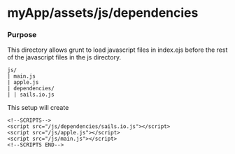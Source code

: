 # myApp/assets/js/dependencies
### Purpose
This directory allows grunt to load javascript files in index.ejs before the rest of the javascript files in the js directory.

    js/
    | main.js
    | apple.js
    | dependencies/
    | | sails.io.js

This setup will create

    <!--SCRIPTS-->
    <script src="/js/dependencies/sails.io.js"></script>
    <script src="/js/apple.js"></script>
    <script src="/js/main.js"></script>
    <!--SCRIPTS END-->


<docmeta name="uniqueID" value="dependenciesmd334158">
<docmeta name="displayName" value="dependencies">

